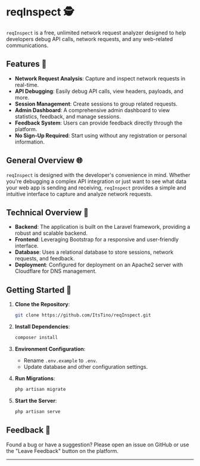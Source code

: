 # reqInspect 🕵️

`reqInspect` is a free, unlimited network request analyzer designed to help developers debug API calls, network requests, and any web-related communications.

## Features 🌟

- **Network Request Analysis**: Capture and inspect network requests in real-time.
- **API Debugging**: Easily debug API calls, view headers, payloads, and more.
- **Session Management**: Create sessions to group related requests.
- **Admin Dashboard**: A comprehensive admin dashboard to view statistics, feedback, and manage sessions.
- **Feedback System**: Users can provide feedback directly through the platform.
- **No Sign-Up Required**: Start using without any registration or personal information.

## General Overview 🌐

`reqInspect` is designed with the developer's convenience in mind. Whether you're debugging a complex API integration or just want to see what data your web app is sending and receiving, `reqInspect` provides a simple and intuitive interface to capture and analyze network requests.

## Technical Overview 🔧

- **Backend**: The application is built on the Laravel framework, providing a robust and scalable backend.
- **Frontend**: Leveraging Bootstrap for a responsive and user-friendly interface.
- **Database**: Uses a relational database to store sessions, network requests, and feedback.
- **Deployment**: Configured for deployment on an Apache2 server with Cloudflare for DNS management.

## Getting Started 🚀

1. **Clone the Repository**:
   ```bash
   git clone https://github.com/ItsTino/reqInspect.git
   ```

2. **Install Dependencies**:
   ```bash
   composer install
   ```

3. **Environment Configuration**:
   - Rename `.env.example` to `.env`.
   - Update database and other configuration settings.

4. **Run Migrations**:
   ```bash
   php artisan migrate
   ```

5. **Start the Server**:
   ```bash
   php artisan serve
   ```

## Feedback 💌

Found a bug or have a suggestion? Please open an issue on GitHub or use the "Leave Feedback" button on the platform.

---
